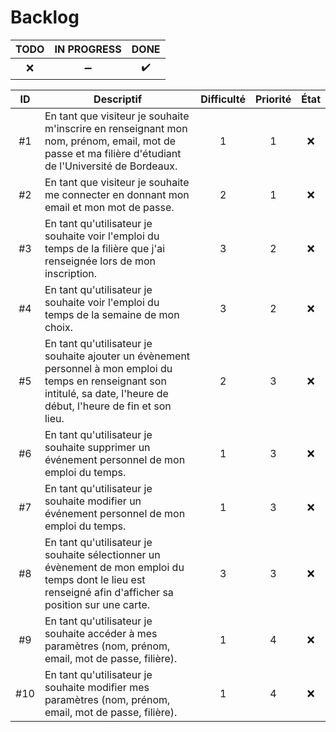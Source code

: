 Backlog
==

| TODO | IN PROGRESS | DONE
| :-: | :-: | :-: |
| :x: | :heavy_minus_sign: | :heavy_check_mark: |

| ID | Descriptif | Difficulté | Priorité | État |
| :-: | -- | :-: | :-: | :-: |
| #1 | En tant que visiteur je souhaite m'inscrire en renseignant mon nom, prénom, email, mot de passe et ma filière d'étudiant de l'Université de Bordeaux. | 1 | 1 | :x: |
| #2 | En tant que visiteur je souhaite me connecter en donnant mon email et mon mot de passe. | 2 | 1 | :x: |
| #3 | En tant qu'utilisateur je souhaite voir l'emploi du temps de la filière que j'ai renseignée lors de mon inscription. | 3 | 2 | :x: |
| #4 | En tant qu'utilisateur je souhaite voir l'emploi du temps de la semaine de mon choix. | 3 | 2 | :x: |
| #5 | En tant qu'utilisateur je souhaite ajouter un évènement personnel à mon emploi du temps en renseignant son intitulé, sa date, l'heure de début, l'heure de fin et son lieu.| 2 | 3 | :x: |
| #6 | En tant qu'utilisateur je souhaite supprimer un événement personnel de mon emploi du temps. | 1 | 3 | :x: |
| #7 | En tant qu'utilisateur je souhaite modifier un événement personnel de mon emploi du temps. | 1 | 3 | :x: |
| #8 | En tant qu'utilisateur je souhaite sélectionner un évènement de mon emploi du temps dont le lieu est renseigné afin d'afficher sa position sur une carte. | 3 | 3 | :x: |
| #9 | En tant qu'utilisateur je souhaite accéder à mes paramètres (nom, prénom, email, mot de passe, filière).| 1 | 4 | :x: |
| #10 | En tant qu'utilisateur je souhaite modifier mes paramètres (nom, prénom, email, mot de passe, filière).| 1 | 4 | :x: |
